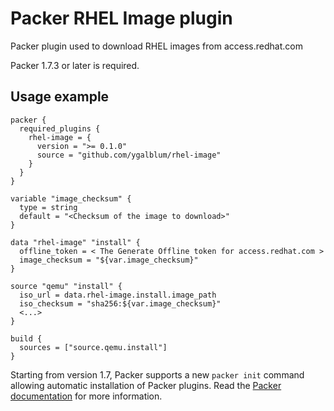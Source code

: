 # Packer RHEL Image plugin

Packer plugin used to download RHEL images from access.redhat.com

<!-- For the full list of available features for this plugin see [documentation](https://www.packer.io/docs/datasources/sshkey). -->

Packer 1.7.3 or later is required.

## Usage example
```hcl
packer {
  required_plugins {
    rhel-image = {
      version = ">= 0.1.0"
      source = "github.com/ygalblum/rhel-image"
    }
  }
}

variable "image_checksum" {
  type = string
  default = "<Checksum of the image to download>"
}

data "rhel-image" "install" {
  offline_token = < The Generate Offline token for access.redhat.com >
  image_checksum = "${var.image_checksum}"
}

source "qemu" "install" {
  iso_url = data.rhel-image.install.image_path
  iso_checksum = "sha256:${var.image_checksum}"
  <...>
}

build {
  sources = ["source.qemu.install"]
}
```

Starting from version 1.7, Packer supports a new `packer init` command allowing
automatic installation of Packer plugins. Read the
[Packer documentation](https://www.packer.io/docs/commands/init) for more information.